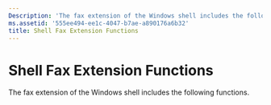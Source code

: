 ```yaml
---
Description: 'The fax extension of the Windows shell includes the following functions.'
ms.assetid: '555ee494-ee1c-4047-b7ae-a890176a6b32'
title: Shell Fax Extension Functions
---
```


# Shell Fax Extension Functions

The fax extension of the Windows shell includes the following functions.

 

 



